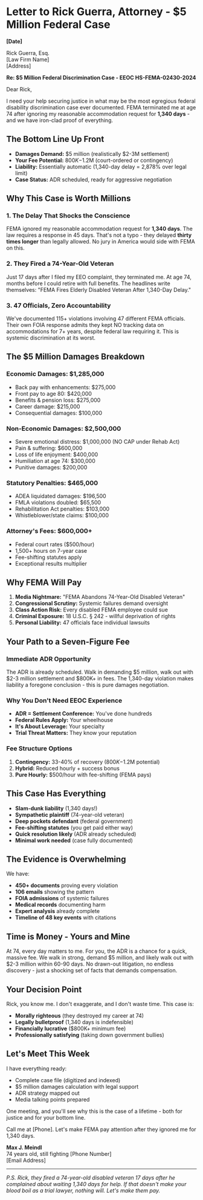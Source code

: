 # Letter to Rick Guerra, Attorney - $5 Million Federal Case

**[Date]**

Rick Guerra, Esq.  
[Law Firm Name]  
[Address]  

**Re: $5 Million Federal Discrimination Case - EEOC HS-FEMA-02430-2024**

Dear Rick,

I need your help securing justice in what may be the most egregious federal disability discrimination case ever documented. FEMA terminated me at age 74 after ignoring my reasonable accommodation request for **1,340 days** - and we have iron-clad proof of everything.

## **The Bottom Line Up Front**

- **Damages Demand:** $5 million (realistically $2-3M settlement)
- **Your Fee Potential:** $800K-$1.2M (court-ordered or contingency)
- **Liability:** Essentially automatic (1,340-day delay = 2,878% over legal limit)
- **Case Status:** ADR scheduled, ready for aggressive negotiation

## **Why This Case is Worth Millions**

### 1. **The Delay That Shocks the Conscience**
FEMA ignored my reasonable accommodation request for **1,340 days**. The law requires a response in 45 days. That's not a typo - they delayed **thirty times longer** than legally allowed. No jury in America would side with FEMA on this.

### 2. **They Fired a 74-Year-Old Veteran**
Just 17 days after I filed my EEO complaint, they terminated me. At age 74, months before I could retire with full benefits. The headlines write themselves: "FEMA Fires Elderly Disabled Veteran After 1,340-Day Delay."

### 3. **47 Officials, Zero Accountability**
We've documented 115+ violations involving 47 different FEMA officials. Their own FOIA response admits they kept NO tracking data on accommodations for 7+ years, despite federal law requiring it. This is systemic discrimination at its worst.

## **The $5 Million Damages Breakdown**

### Economic Damages: $1,285,000
- Back pay with enhancements: $275,000
- Front pay to age 80: $420,000  
- Benefits & pension loss: $275,000
- Career damage: $215,000
- Consequential damages: $100,000

### Non-Economic Damages: $2,500,000
- Severe emotional distress: $1,000,000 (NO CAP under Rehab Act)
- Pain & suffering: $600,000
- Loss of life enjoyment: $400,000
- Humiliation at age 74: $300,000
- Punitive damages: $200,000

### Statutory Penalties: $465,000
- ADEA liquidated damages: $196,500
- FMLA violations doubled: $65,500
- Rehabilitation Act penalties: $103,000
- Whistleblower/state claims: $100,000

### Attorney's Fees: $600,000+
- Federal court rates ($500/hour)
- 1,500+ hours on 7-year case
- Fee-shifting statutes apply
- Exceptional results multiplier

## **Why FEMA Will Pay**

1. **Media Nightmare:** "FEMA Abandons 74-Year-Old Disabled Veteran"
2. **Congressional Scrutiny:** Systemic failures demand oversight
3. **Class Action Risk:** Every disabled FEMA employee could sue
4. **Criminal Exposure:** 18 U.S.C. § 242 - willful deprivation of rights
5. **Personal Liability:** 47 officials face individual lawsuits

## **Your Path to a Seven-Figure Fee**

### Immediate ADR Opportunity
The ADR is already scheduled. Walk in demanding $5 million, walk out with $2-3 million settlement and $800K+ in fees. The 1,340-day violation makes liability a foregone conclusion - this is pure damages negotiation.

### Why You Don't Need EEOC Experience
- **ADR = Settlement Conference:** You've done hundreds
- **Federal Rules Apply:** Your wheelhouse
- **It's About Leverage:** Your specialty
- **Trial Threat Matters:** They know your reputation

### Fee Structure Options
1. **Contingency:** 33-40% of recovery ($800K-$1.2M potential)
2. **Hybrid:** Reduced hourly + success bonus
3. **Pure Hourly:** $500/hour with fee-shifting (FEMA pays)

## **This Case Has Everything**

- **Slam-dunk liability** (1,340 days!)
- **Sympathetic plaintiff** (74-year-old veteran)
- **Deep pockets defendant** (federal government)
- **Fee-shifting statutes** (you get paid either way)
- **Quick resolution likely** (ADR already scheduled)
- **Minimal work needed** (case fully documented)

## **The Evidence is Overwhelming**

We have:
- **450+ documents** proving every violation
- **106 emails** showing the pattern
- **FOIA admissions** of systemic failures  
- **Medical records** documenting harm
- **Expert analysis** already complete
- **Timeline of 48 key events** with citations

## **Time is Money - Yours and Mine**

At 74, every day matters to me. For you, the ADR is a chance for a quick, massive fee. We walk in strong, demand $5 million, and likely walk out with $2-3 million within 60-90 days. No drawn-out litigation, no endless discovery - just a shocking set of facts that demands compensation.

## **Your Decision Point**

Rick, you know me. I don't exaggerate, and I don't waste time. This case is:
- **Morally righteous** (they destroyed my career at 74)
- **Legally bulletproof** (1,340 days is indefensible)  
- **Financially lucrative** ($800K+ minimum fee)
- **Professionally satisfying** (taking down government bullies)

## **Let's Meet This Week**

I have everything ready:
- Complete case file (digitized and indexed)
- $5 million damages calculation with legal support
- ADR strategy mapped out
- Media talking points prepared

One meeting, and you'll see why this is the case of a lifetime - both for justice and for your bottom line.

Call me at [Phone]. Let's make FEMA pay attention after they ignored me for 1,340 days.

**Max J. Meindl**  
74 years old, still fighting
[Phone Number]  
[Email Address]

---

*P.S. Rick, they fired a 74-year-old disabled veteran 17 days after he complained about waiting 1,340 days for help. If that doesn't make your blood boil as a trial lawyer, nothing will. Let's make them pay.* 